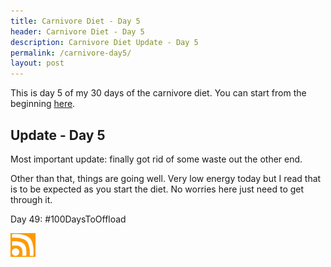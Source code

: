 ```yaml
---
title: Carnivore Diet - Day 5
header: Carnivore Diet - Day 5
description: Carnivore Diet Update - Day 5
permalink: /carnivore-day5/
layout: post
---
```


This is day 5 of my 30 days of the carnivore diet. You can start from the beginning [here](https://blog.mooreanalysis.com/carnivore1/).

## Update - Day 5

Most important update: finally got rid of some waste out the other end.

Other than that, things are going well. Very low energy today but I read that is to be expected as you start the diet. No worries here just need to get through it.

Day 49: #100DaysToOffload

<a href="https://blog.mooreanalysis.com/feed.xml"><img src="/assets/images/rss_feed.jpg" style="opacity:1;" width="40"/></a>
